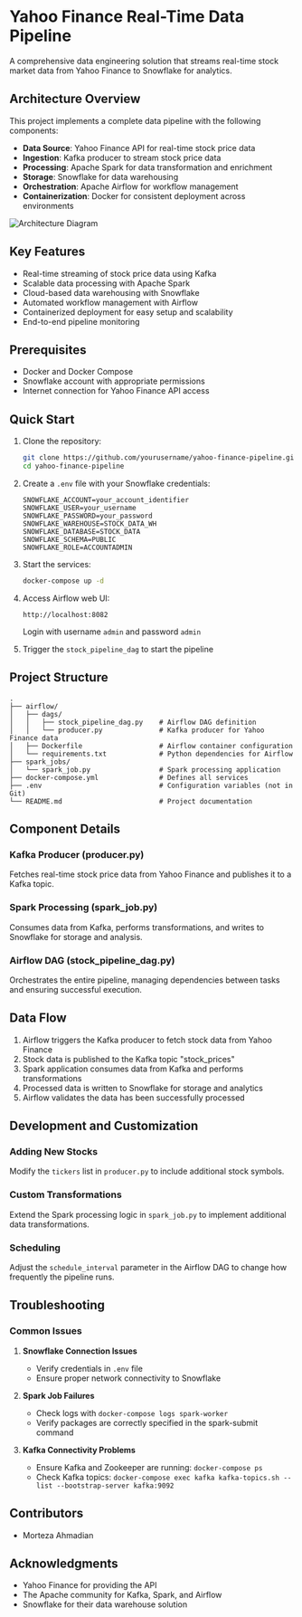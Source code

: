 # Yahoo Finance Real-Time Data Pipeline

A comprehensive data engineering solution that streams real-time stock market data from Yahoo Finance to Snowflake for analytics.

## Architecture Overview

This project implements a complete data pipeline with the following components:

- **Data Source**: Yahoo Finance API for real-time stock price data
- **Ingestion**: Kafka producer to stream stock price data
- **Processing**: Apache Spark for data transformation and enrichment
- **Storage**: Snowflake for data warehousing
- **Orchestration**: Apache Airflow for workflow management
- **Containerization**: Docker for consistent deployment across environments

![Architecture Diagram](https://via.placeholder.com/800x400?text=Yahoo+Finance+Pipeline+Architecture)

## Key Features

- Real-time streaming of stock price data using Kafka
- Scalable data processing with Apache Spark
- Cloud-based data warehousing with Snowflake
- Automated workflow management with Airflow
- Containerized deployment for easy setup and scalability
- End-to-end pipeline monitoring

## Prerequisites

- Docker and Docker Compose
- Snowflake account with appropriate permissions
- Internet connection for Yahoo Finance API access

## Quick Start

1. Clone the repository:
   ```bash
   git clone https://github.com/yourusername/yahoo-finance-pipeline.git
   cd yahoo-finance-pipeline
   ```

2. Create a `.env` file with your Snowflake credentials:
   ```
   SNOWFLAKE_ACCOUNT=your_account_identifier
   SNOWFLAKE_USER=your_username
   SNOWFLAKE_PASSWORD=your_password
   SNOWFLAKE_WAREHOUSE=STOCK_DATA_WH
   SNOWFLAKE_DATABASE=STOCK_DATA
   SNOWFLAKE_SCHEMA=PUBLIC
   SNOWFLAKE_ROLE=ACCOUNTADMIN
   ```

3. Start the services:
   ```bash
   docker-compose up -d
   ```

4. Access Airflow web UI:
   ```
   http://localhost:8082
   ```
   Login with username `admin` and password `admin`

5. Trigger the `stock_pipeline_dag` to start the pipeline

## Project Structure

```
.
├── airflow/
│   ├── dags/
│   │   ├── stock_pipeline_dag.py    # Airflow DAG definition
│   │   └── producer.py              # Kafka producer for Yahoo Finance data
│   ├── Dockerfile                   # Airflow container configuration
│   └── requirements.txt             # Python dependencies for Airflow
├── spark_jobs/
│   └── spark_job.py                 # Spark processing application
├── docker-compose.yml               # Defines all services
├── .env                             # Configuration variables (not in Git)
└── README.md                        # Project documentation
```

## Component Details

### Kafka Producer (producer.py)
Fetches real-time stock price data from Yahoo Finance and publishes it to a Kafka topic.

### Spark Processing (spark_job.py)
Consumes data from Kafka, performs transformations, and writes to Snowflake for storage and analysis.

### Airflow DAG (stock_pipeline_dag.py)
Orchestrates the entire pipeline, managing dependencies between tasks and ensuring successful execution.

## Data Flow

1. Airflow triggers the Kafka producer to fetch stock data from Yahoo Finance
2. Stock data is published to the Kafka topic "stock_prices"
3. Spark application consumes data from Kafka and performs transformations
4. Processed data is written to Snowflake for storage and analytics
5. Airflow validates the data has been successfully processed

## Development and Customization

### Adding New Stocks
Modify the `tickers` list in `producer.py` to include additional stock symbols.

### Custom Transformations
Extend the Spark processing logic in `spark_job.py` to implement additional data transformations.

### Scheduling
Adjust the `schedule_interval` parameter in the Airflow DAG to change how frequently the pipeline runs.

## Troubleshooting

### Common Issues

1. **Snowflake Connection Issues**
   - Verify credentials in `.env` file
   - Ensure proper network connectivity to Snowflake

2. **Spark Job Failures**
   - Check logs with `docker-compose logs spark-worker`
   - Verify packages are correctly specified in the spark-submit command

3. **Kafka Connectivity Problems**
   - Ensure Kafka and Zookeeper are running: `docker-compose ps`
   - Check Kafka topics: `docker-compose exec kafka kafka-topics.sh --list --bootstrap-server kafka:9092`

## Contributors

- Morteza Ahmadian

## Acknowledgments

- Yahoo Finance for providing the API
- The Apache community for Kafka, Spark, and Airflow
- Snowflake for their data warehouse solution
